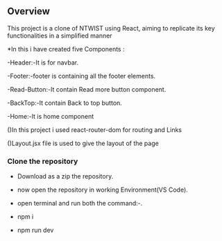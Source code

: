 ## Overview

This project is a clone of NTWIST using React, aiming to replicate its key functionalities in a simplified manner

*In this i have created five Components :

   -Header:-It is for navbar.
   
   -Footer:-footer is containing all the footer elements.
   
   -Read-Button:-It contain Read more button component.
   
   -BackTop:-It contain Back to top button.
   
   -Home:-It is home component
   
()In this project i used react-router-dom for routing and Links

()Layout.jsx file is used to give the layout of  the page

### Clone the repository

* Download as a zip the repository.

* now open the repository in working Environment(VS Code).

* open terminal and run both the command:-.

* npm i

* npm run dev
